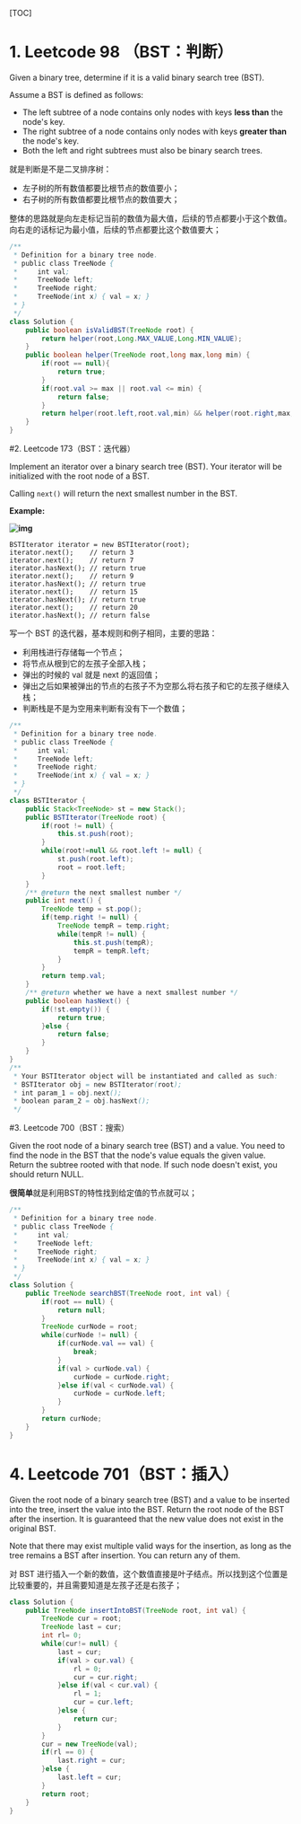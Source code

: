 [TOC]

# 1. Leetcode 98 （BST：判断）

Given a binary tree, determine if it is a valid binary search tree (BST).

Assume a BST is defined as follows:

- The left subtree of a node contains only nodes with keys **less than** the node's key.
- The right subtree of a node contains only nodes with keys **greater than** the node's key.
- Both the left and right subtrees must also be binary search trees.

就是判断是不是二叉排序树：

- 左子树的所有数值都要比根节点的数值要小；
- 右子树的所有数值都要比根节点的数值要大；

整体的思路就是向左走标记当前的数值为最大值，后续的节点都要小于这个数值。向右走的话标记为最小值，后续的节点都要比这个数值要大；

```java
/**
 * Definition for a binary tree node.
 * public class TreeNode {
 *     int val;
 *     TreeNode left;
 *     TreeNode right;
 *     TreeNode(int x) { val = x; }
 * }
 */
class Solution {
    public boolean isValidBST(TreeNode root) {
        return helper(root,Long.MAX_VALUE,Long.MIN_VALUE);     
    }
    public boolean helper(TreeNode root,long max,long min) {
        if(root == null){
            return true;
        }
        if(root.val >= max || root.val <= min) {
            return false;
        }
        return helper(root.left,root.val,min) && helper(root.right,max,root.val);
    }
}
```

#2. Leetcode 173（BST：迭代器）

Implement an iterator over a binary search tree (BST). Your iterator will be initialized with the root node of a BST.

Calling `next()` will return the next smallest number in the BST.

**Example:**

**![img](https://assets.leetcode.com/uploads/2018/12/25/bst-tree.png)**

```
BSTIterator iterator = new BSTIterator(root);
iterator.next();    // return 3
iterator.next();    // return 7
iterator.hasNext(); // return true
iterator.next();    // return 9
iterator.hasNext(); // return true
iterator.next();    // return 15
iterator.hasNext(); // return true
iterator.next();    // return 20
iterator.hasNext(); // return false
```

写一个 BST 的迭代器，基本规则和例子相同，主要的思路：

- 利用栈进行存储每一个节点；
- 将节点从根到它的左孩子全部入栈；
- 弹出的时候的 val 就是 next 的返回值；
- 弹出之后如果被弹出的节点的右孩子不为空那么将右孩子和它的左孩子继续入栈；
- 判断栈是不是为空用来判断有没有下一个数值；

```java
/**
 * Definition for a binary tree node.
 * public class TreeNode {
 *     int val;
 *     TreeNode left;
 *     TreeNode right;
 *     TreeNode(int x) { val = x; }
 * }
 */
class BSTIterator {
    public Stack<TreeNode> st = new Stack();
    public BSTIterator(TreeNode root) {
        if(root != null) {
            this.st.push(root);
        }
        while(root!=null && root.left != null) {
            st.push(root.left);
            root = root.left;
        }    
    }   
    /** @return the next smallest number */
    public int next() {
        TreeNode temp = st.pop();
        if(temp.right != null) {
            TreeNode tempR = temp.right;
            while(tempR != null) {
                this.st.push(tempR);
                tempR = tempR.left;
            }
        }
        return temp.val;
    }   
    /** @return whether we have a next smallest number */
    public boolean hasNext() {
        if(!st.empty()) {
            return true;
        }else {
            return false;
        }       
    }
}
/**
 * Your BSTIterator object will be instantiated and called as such:
 * BSTIterator obj = new BSTIterator(root);
 * int param_1 = obj.next();
 * boolean param_2 = obj.hasNext();
 */
```

#3. Leetcode 700（BST：搜索）

Given the root node of a binary search tree (BST) and a value. You need to find the node in the BST that the node's value equals the given value. Return the subtree rooted with that node. If such node doesn't exist, you should return NULL.

**很简单**就是利用BST的特性找到给定值的节点就可以；

```java
/**
 * Definition for a binary tree node.
 * public class TreeNode {
 *     int val;
 *     TreeNode left;
 *     TreeNode right;
 *     TreeNode(int x) { val = x; }
 * }
 */
class Solution {
    public TreeNode searchBST(TreeNode root, int val) {
        if(root == null) {
            return null;
        }
        TreeNode curNode = root;
        while(curNode != null) {
            if(curNode.val == val) {
                break;
            }
            if(val > curNode.val) {
                curNode = curNode.right;
            }else if(val < curNode.val) {
                curNode = curNode.left;
            }
        }
        return curNode;
    }
}
```

# 4. Leetcode 701（BST：插入）

Given the root node of a binary search tree (BST) and a value to be inserted into the tree, insert the value into the BST. Return the root node of the BST after the insertion. It is guaranteed that the new value does not exist in the original BST.

Note that there may exist multiple valid ways for the insertion, as long as the tree remains a BST after insertion. You can return any of them.

对 BST 进行插入一个新的数值，这个数值直接是叶子结点。所以找到这个位置是比较重要的，并且需要知道是左孩子还是右孩子；

```java
class Solution {
    public TreeNode insertIntoBST(TreeNode root, int val) {
        TreeNode cur = root;
        TreeNode last = cur;
        int rl= 0;
        while(cur!= null) {
            last = cur;
            if(val > cur.val) {
                rl = 0;
                cur = cur.right;
            }else if(val < cur.val) {
                rl = 1;
                cur = cur.left;
            }else {
                return cur;
            }
        }
        cur = new TreeNode(val);
        if(rl == 0) {
            last.right = cur;
        }else {
            last.left = cur;
        }
        return root;
    }
}
```

